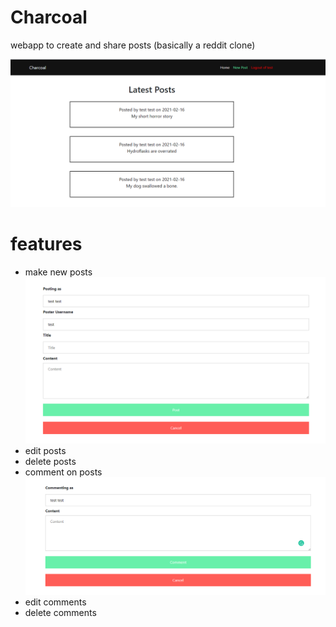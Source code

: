 # Charcoal

webapp to create and share posts (basically a reddit clone)

![](images/frontpage.png)

# features
 - make new posts
  ![](images/newpost.png)
 - edit posts
 - delete posts
 - comment on posts
 ![](images/comment.png)
 - edit comments
 - delete comments
 
 
